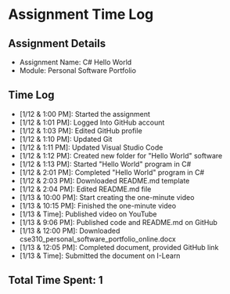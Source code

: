 # Assignment Time Log

## Assignment Details
- Assignment Name: C# Hello World
- Module: Personal Software Portfolio

## Time Log
- [1/12 &  1:00 PM]: Started the assignment
- [1/12 &  1:01 PM]: Logged Into GitHub account
- [1/12 &  1:03 PM]: Edited GitHub profile
- [1/12 &  1:10 PM]: Updated Git
- [1/12 &  1:11 PM]: Updated Visual Studio Code
- [1/12 &  1:12 PM]: Created new folder for "Hello World" software
- [1/12 &  1:13 PM]: Started "Hello World" program in C#
- [1/12 &  2:01 PM]: Completed "Hello World" program in C#
- [1/12 &  2:03 PM]: Downloaded README.md template
- [1/12 &  2:04 PM]: Edited README.md file
- [1/13 &  10:00 PM]: Start creating the one-minute video
- [1/13 &  10:15 PM]: Finished the one-minute video
- [1/13  & Time]: Published video on YouTube
- [1/13  & 9:06 PM]: Published code and README.md on GitHub
- [1/13 &  12:00 PM]: Downloaded cse310_personal_software_portfolio_online.docx
- [1/13  & 12:05 PM]: Completed document, provided GitHub link
- [1/13 & Time]: Submitted the document on I-Learn

## Total Time Spent: 1
